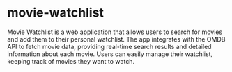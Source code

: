 # movie-watchlist
Movie Watchlist is a web application that allows users to search for movies and add them to their personal watchlist. The app integrates with the OMDB API to fetch movie data, providing real-time search results and detailed information about each movie. Users can easily manage their watchlist, keeping track of movies they want to watch.

